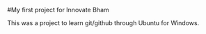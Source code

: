 #My first project for Innovate Bham

This was a project to learn git/github through Ubuntu for Windows.
